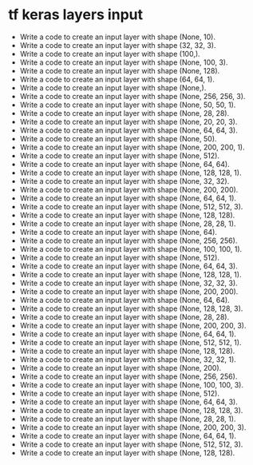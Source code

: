 # tf keras layers input

- Write a code to create an input layer with shape (None, 10).
- Write a code to create an input layer with shape (32, 32, 3).
- Write a code to create an input layer with shape (100,).
- Write a code to create an input layer with shape (None, 100, 3).
- Write a code to create an input layer with shape (None, 128).
- Write a code to create an input layer with shape (64, 64, 1).
- Write a code to create an input layer with shape (None,).
- Write a code to create an input layer with shape (None, 256, 256, 3).
- Write a code to create an input layer with shape (None, 50, 50, 1).
- Write a code to create an input layer with shape (None, 28, 28).
- Write a code to create an input layer with shape (None, 20, 20, 3).
- Write a code to create an input layer with shape (None, 64, 64, 3).
- Write a code to create an input layer with shape (None, 50).
- Write a code to create an input layer with shape (None, 200, 200, 1).
- Write a code to create an input layer with shape (None, 512).
- Write a code to create an input layer with shape (None, 64, 64).
- Write a code to create an input layer with shape (None, 128, 128, 1).
- Write a code to create an input layer with shape (None, 32, 32).
- Write a code to create an input layer with shape (None, 200, 200).
- Write a code to create an input layer with shape (None, 64, 64, 1).
- Write a code to create an input layer with shape (None, 512, 512, 3).
- Write a code to create an input layer with shape (None, 128, 128).
- Write a code to create an input layer with shape (None, 28, 28, 1).
- Write a code to create an input layer with shape (None, 64).
- Write a code to create an input layer with shape (None, 256, 256).
- Write a code to create an input layer with shape (None, 100, 100, 1).
- Write a code to create an input layer with shape (None, 512).
- Write a code to create an input layer with shape (None, 64, 64, 3).
- Write a code to create an input layer with shape (None, 128, 128, 1).
- Write a code to create an input layer with shape (None, 32, 32, 3).
- Write a code to create an input layer with shape (None, 200, 200).
- Write a code to create an input layer with shape (None, 64, 64).
- Write a code to create an input layer with shape (None, 128, 128, 3).
- Write a code to create an input layer with shape (None, 28, 28).
- Write a code to create an input layer with shape (None, 200, 200, 3).
- Write a code to create an input layer with shape (None, 64, 64, 1).
- Write a code to create an input layer with shape (None, 512, 512, 1).
- Write a code to create an input layer with shape (None, 128, 128).
- Write a code to create an input layer with shape (None, 32, 32, 1).
- Write a code to create an input layer with shape (None, 200).
- Write a code to create an input layer with shape (None, 256, 256).
- Write a code to create an input layer with shape (None, 100, 100, 3).
- Write a code to create an input layer with shape (None, 512).
- Write a code to create an input layer with shape (None, 64, 64, 3).
- Write a code to create an input layer with shape (None, 128, 128, 3).
- Write a code to create an input layer with shape (None, 28, 28, 1).
- Write a code to create an input layer with shape (None, 200, 200, 3).
- Write a code to create an input layer with shape (None, 64, 64, 1).
- Write a code to create an input layer with shape (None, 512, 512, 3).
- Write a code to create an input layer with shape (None, 128, 128).